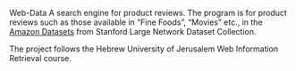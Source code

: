 Web-Data
A search engine for product reviews. The program is for product reviews such as those available in “Fine Foods”, “Movies” etc., in the [Amazon Datasets](http://snap.stanford.edu/data/web-Amazon-links.html) from Stanford Large Network Dataset Collection.

The project follows the Hebrew University of Jerusalem Web Information Retrieval course.